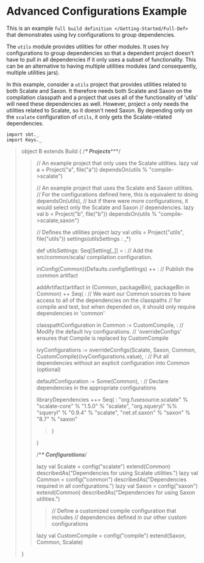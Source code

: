 Advanced Configurations Example
===============================

This is an example `full build definition </Getting-Started/Full-Def>`
that demonstrates using Ivy configurations to group dependencies.

The `utils` module provides utilities for other modules. It uses Ivy
configurations to group dependencies so that a dependent project doesn't
have to pull in all dependencies if it only uses a subset of
functionality. This can be an alternative to having multiple utilities
modules (and consequently, multiple utilities jars).

In this example, consider a `utils` project that provides utilities
related to both Scalate and Saxon. It therefore needs both Scalate and
Saxon on the compilation classpath and a project that uses all of the
functionality of 'utils' will need these dependencies as well. However,
project `a` only needs the utilities related to Scalate, so it doesn't
need Saxon. By depending only on the `scalate` configuration of `utils`,
it only gets the Scalate-related dependencies.

    import sbt._
    import Keys._

> object B extends Build { /*********\* Projects**********\**/
>
> > // An example project that only uses the Scalate utilities. lazy val
> > a = Project("a", file("a")) dependsOn(utils % "compile-\>scalate")
> >
> > // An example project that uses the Scalate and Saxon utilities. //
> > For the configurations defined here, this is equivalent to doing
> > dependsOn(utils), // but if there were more configurations, it would
> > select only the Scalate and Saxon // dependencies. lazy val b =
> > Project("b", file("b")) dependsOn(utils % "compile-\>scalate,saxon")
> >
> > // Defines the utilities project lazy val utils = Project("utils",
> > file("utils")) settings(utilsSettings : \_\*)
> >
> > def utilsSettings: Seq[Setting[\_]] =
> > :   // Add the src/common/scala/ compilation configuration.
> >
> > inConfig(Common)(Defaults.configSettings) ++
> > :   // Publish the common artifact
> >
> > addArtifact(artifact in (Common, packageBin), packageBin in Common) ++ Seq(
> > :   // We want our Common sources to have access to all of the
> >     dependencies on the classpaths // for compile and test, but when
> >     depended on, it should only require dependencies in 'common'
> >
> > classpathConfiguration in Common := CustomCompile,
> > :   // Modify the default Ivy configurations. // 'overrideConfigs'
> >     ensures that Compile is replaced by CustomCompile
> >
> > ivyConfigurations := overrideConfigs(Scalate, Saxon, Common, CustomCompile)(ivyConfigurations.value),
> > :   // Put all dependencies without an explicit configuration into
> >     Common (optional)
> >
> > defaultConfiguration := Some(Common),
> > :   // Declare dependencies in the appropriate configurations
> >
> > libraryDependencies ++= Seq(
> > :   "org.fusesource.scalate" % "scalate-core" % "1.5.0" % "scalate",
> >     "org.squeryl" %% "squeryl" % "0.9.4" % "scalate", "net.sf.saxon"
> >     % "saxon" % "8.7" % "saxon"
> >
> > > )
> >
> > )
> >
> > /\********\* Configurations*******/
> >
> > lazy val Scalate = config("scalate") extend(Common)
> > describedAs("Dependencies for using Scalate utilities.") lazy val
> > Common = config("common") describedAs("Dependencies required in all
> > configurations.") lazy val Saxon = config("saxon") extend(Common)
> > describedAs("Dependencies for using Saxon utilities.")
> >
> > > // Define a customized compile configuration that includes //
> > > dependencies defined in our other custom configurations
> >
> > lazy val CustomCompile = config("compile") extend(Saxon, Common,
> > Scalate)
>
> }

